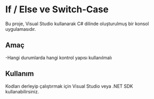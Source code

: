 # If / Else ve Switch-Case
Bu proje, Visual Studio kullanarak C# dilinde oluşturulmuş bir konsol uygulamasıdır.

## Amaç
-Hangi durumlarda hangi kontrol yapısı kullanılmalı


## Kullanım
Kodları derleyip çalıştırmak için Visual Studio veya .NET SDK kullanabilirsiniz.
